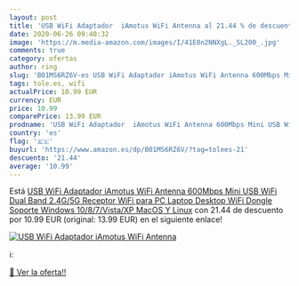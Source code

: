 ```yaml
---
layout: post
title: 'USB WiFi Adaptador  iAmotus WiFi Antenna al 21.44 % de descuento'
date: 2020-06-26 09:40:32
image: 'https://m.media-amazon.com/images/I/41E0n2NNXgL._SL200_.jpg'
comments: true
category: ofertas
author: ring
slug: 'B01MS6RZ6V-es USB WiFi Adaptador iAmotus WiFi Antenna 600Mbps Mini USB...'
tags: tole.es, wifi
actualPrice: 10.99 EUR
currency: EUR
price: 10.99
comparePrice: 13.99 EUR
prodname: 'USB WiFi Adaptador  iAmotus WiFi Antenna 600Mbps Mini USB WiFi Dual Band 2.4G/5G  Receptor WiFi para PC Laptop Desktop WiFi Dongle Soporte Windows 10/8/7/Vista/XP MacOS Y Linux'
country: 'es'
flag: '🇪🇸'
buyurl: 'https://www.amazon.es/dp/B01MS6RZ6V/?tag=tolees-21'
descuento: '21.44'
average: '10.99'
---
```


Está [USB WiFi Adaptador  iAmotus WiFi Antenna 600Mbps Mini USB WiFi Dual Band 2.4G/5G  Receptor WiFi para PC Laptop Desktop WiFi Dongle Soporte Windows 10/8/7/Vista/XP MacOS Y Linux](https://www.amazon.es/dp/B01MS6RZ6V/?tag=tolees-21) con 21.44 de descuento por 10.99 EUR (original: 13.99 EUR) en el siguiente enlace!

[![USB WiFi Adaptador  iAmotus WiFi Antenna](https://m.media-amazon.com/images/I/41E0n2NNXgL._SL200_.jpg)](https://www.amazon.es/dp/B01MS6RZ6V/?tag=tolees-21)

ℹ️:


[🛒 Ver la oferta!!](https://www.amazon.es/dp/B01MS6RZ6V/?tag=tolees-21)
